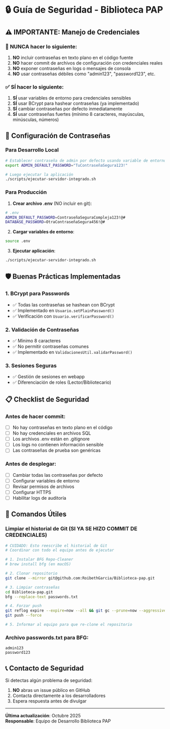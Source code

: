 # 🔒 Guía de Seguridad - Biblioteca PAP

## ⚠️ IMPORTANTE: Manejo de Credenciales

### 🚫 **NUNCA** hacer lo siguiente:

1. **NO** incluir contraseñas en texto plano en el código fuente
2. **NO** hacer commit de archivos de configuración con credenciales reales
3. **NO** exponer contraseñas en logs o mensajes de consola
4. **NO** usar contraseñas débiles como "admin123", "password123", etc.

### ✅ **SÍ** hacer lo siguiente:

1. **SÍ** usar variables de entorno para credenciales sensibles
2. **SÍ** usar BCrypt para hashear contraseñas (ya implementado)
3. **SÍ** cambiar contraseñas por defecto inmediatamente
4. **SÍ** usar contraseñas fuertes (mínimo 8 caracteres, mayúsculas, minúsculas, números)

## 🔐 Configuración de Contraseñas

### Para Desarrollo Local

```bash
# Establecer contraseña de admin por defecto usando variable de entorno
export ADMIN_DEFAULT_PASSWORD="TuContraseñaSegura123!"

# Luego ejecutar la aplicación
./scripts/ejecutar-servidor-integrado.sh
```

### Para Producción

1. **Crear archivo .env** (NO incluir en git):
```bash
# .env
ADMIN_DEFAULT_PASSWORD=ContraseñaSeguraCompleja123!@#
DATABASE_PASSWORD=OtraContraseñaSegura456!@#
```

2. **Cargar variables de entorno**:
```bash
source .env
```

3. **Ejecutar aplicación**:
```bash
./scripts/ejecutar-servidor-integrado.sh
```

## 🛡️ Buenas Prácticas Implementadas

### 1. **BCrypt para Passwords**
- ✅ Todas las contraseñas se hashean con BCrypt
- ✅ Implementado en `Usuario.setPlainPassword()`
- ✅ Verificación con `Usuario.verificarPassword()`

### 2. **Validación de Contraseñas**
- ✅ Mínimo 8 caracteres
- ✅ No permitir contraseñas comunes
- ✅ Implementado en `ValidacionesUtil.validarPassword()`

### 3. **Sesiones Seguras**
- ✅ Gestión de sesiones en webapp
- ✅ Diferenciación de roles (Lector/Bibliotecario)

## 📋 Checklist de Seguridad

### Antes de hacer commit:

- [ ] No hay contraseñas en texto plano en el código
- [ ] No hay credenciales en archivos SQL
- [ ] Los archivos .env están en .gitignore
- [ ] Los logs no contienen información sensible
- [ ] Las contraseñas de prueba son genéricas

### Antes de desplegar:

- [ ] Cambiar todas las contraseñas por defecto
- [ ] Configurar variables de entorno
- [ ] Revisar permisos de archivos
- [ ] Configurar HTTPS
- [ ] Habilitar logs de auditoría

## 🔧 Comandos Útiles

### Limpiar el historial de Git (SI YA SE HIZO COMMIT DE CREDENCIALES)

```bash
# CUIDADO: Esto reescribe el historial de Git
# Coordinar con todo el equipo antes de ejecutar

# 1. Instalar BFG Repo-Cleaner
# brew install bfg (en macOS)

# 2. Clonar repositorio
git clone --mirror git@github.com:RoibethGarcia/Biblioteca-pap.git

# 3. Limpiar contraseñas
cd Biblioteca-pap.git
bfg --replace-text passwords.txt

# 4. Forzar push
git reflog expire --expire=now --all && git gc --prune=now --aggressive
git push --force

# 5. Informar al equipo para que re-clone el repositorio
```

### Archivo passwords.txt para BFG:
```
admin123
password123
```

## 📞 Contacto de Seguridad

Si detectas algún problema de seguridad:
1. **NO** abras un issue público en GitHub
2. Contacta directamente a los desarrolladores
3. Espera respuesta antes de divulgar

---

**Última actualización**: Octubre 2025  
**Responsable**: Equipo de Desarrollo Biblioteca PAP

